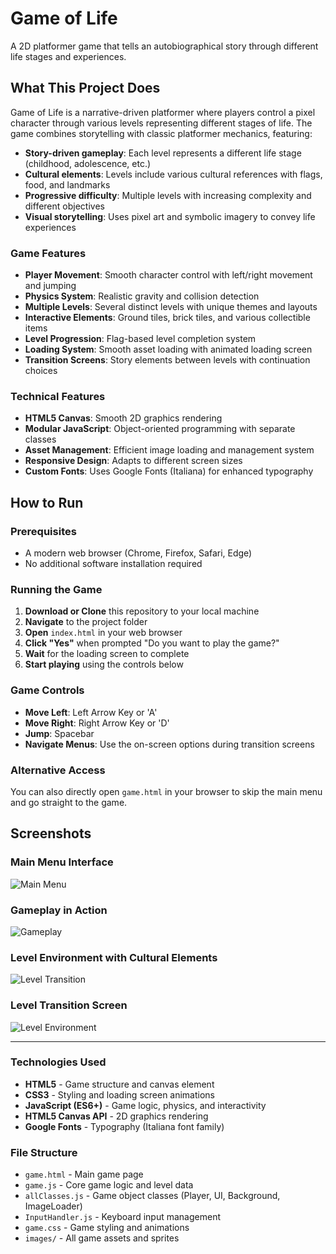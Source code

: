 
# Game of Life

A 2D platformer game that tells an autobiographical story through different life stages and experiences.

## What This Project Does

Game of Life is a narrative-driven platformer where players control a pixel character through various levels representing different stages of life. The game combines storytelling with classic platformer mechanics, featuring:

- **Story-driven gameplay**: Each level represents a different life stage (childhood, adolescence, etc.)
- **Cultural elements**: Levels include various cultural references with flags, food, and landmarks
- **Progressive difficulty**: Multiple levels with increasing complexity and different objectives
- **Visual storytelling**: Uses pixel art and symbolic imagery to convey life experiences

### Game Features

- **Player Movement**: Smooth character control with left/right movement and jumping
- **Physics System**: Realistic gravity and collision detection
- **Multiple Levels**: Several distinct levels with unique themes and layouts
- **Interactive Elements**: Ground tiles, brick tiles, and various collectible items
- **Level Progression**: Flag-based level completion system
- **Loading System**: Smooth asset loading with animated loading screen
- **Transition Screens**: Story elements between levels with continuation choices

### Technical Features

- **HTML5 Canvas**: Smooth 2D graphics rendering
- **Modular JavaScript**: Object-oriented programming with separate classes
- **Asset Management**: Efficient image loading and management system
- **Responsive Design**: Adapts to different screen sizes
- **Custom Fonts**: Uses Google Fonts (Italiana) for enhanced typography

## How to Run

### Prerequisites
- A modern web browser (Chrome, Firefox, Safari, Edge)
- No additional software installation required

### Running the Game

1. **Download or Clone** this repository to your local machine
2. **Navigate** to the project folder
3. **Open** `index.html` in your web browser
4. **Click "Yes"** when prompted "Do you want to play the game?"
5. **Wait** for the loading screen to complete
6. **Start playing** using the controls below

### Game Controls

- **Move Left**: Left Arrow Key or 'A'
- **Move Right**: Right Arrow Key or 'D'  
- **Jump**: Spacebar
- **Navigate Menus**: Use the on-screen options during transition screens

### Alternative Access

You can also directly open `game.html` in your browser to skip the main menu and go straight to the game.

## Screenshots

### Main Menu Interface
![Main Menu](https://hc-cdn.hel1.your-objectstorage.com/s/v3/87038e14767e163c9d258b2be00be4178c343c7a_capture.png)

### Gameplay in Action
![Gameplay](https://hc-cdn.hel1.your-objectstorage.com/s/v3/55659a39838527f934ee576e3e55ad6563f27e6c_cap2.png)

### Level Environment with Cultural Elements
![Level Transition](https://hc-cdn.hel1.your-objectstorage.com/s/v3/063ebae229001ad144a314f2edaac9ca675ea984_cap3.png)

### Level Transition Screen
![Level Environment](https://hc-cdn.hel1.your-objectstorage.com/s/v3/e109006d846ba404f13e6d0d769f0d5566f5ec32_cap4.png)

---

### Technologies Used

- **HTML5** - Game structure and canvas element
- **CSS3** - Styling and loading screen animations  
- **JavaScript (ES6+)** - Game logic, physics, and interactivity
- **HTML5 Canvas API** - 2D graphics rendering
- **Google Fonts** - Typography (Italiana font family)

### File Structure

- `game.html` - Main game page
- `game.js` - Core game logic and level data
- `allClasses.js` - Game object classes (Player, UI, Background, ImageLoader)
- `InputHandler.js` - Keyboard input management
- `game.css` - Game styling and animations
- `images/` - All game assets and sprites
